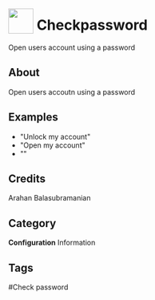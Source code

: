 # <img src="https://raw.githack.com/FortAwesome/Font-Awesome/master/svgs/solid/robot.svg" card_color="#40DBB0" width="50" height="50" style="vertical-align:bottom"/> Checkpassword
Open users account using a password

## About
Open users accoutn using a password

## Examples
* "Unlock my account"
* "Open my account"
* "\"

## Credits
Arahan Balasubramanian

## Category
**Configuration**
Information

## Tags
#Check password

